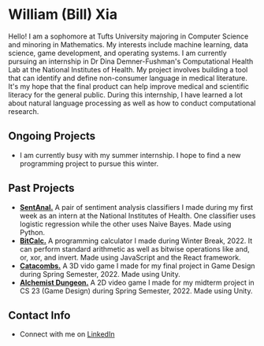 # William (Bill) Xia
Hello! I am a sophomore at Tufts University majoring in Computer Science and minoring in Mathematics. My interests include machine learning, data science, game development, and operating systems. I am currently pursuing an internship in Dr Dina Demner-Fushman's Computational Health Lab at the National Institutes of Health. My project involves building a tool that can identify and define non-consumer language in medical literature. It's my hope that the final product can help improve medical and scientific literacy for the general public. During this internship, I have learned a lot about natural language processing as well as how to conduct computational research. 


## Ongoing Projects
- I am currently busy with my summer internship. I hope to find a new programming project to pursue this winter. 

## Past Projects
- [**SentAnal.**](https://github.com/onionLad/SentimentAnalyzer) A pair of sentiment analysis classifiers I made during my first week as an intern at the National Institutes of Health. One classifier uses logistic regression while the other uses Naive Bayes. Made using Python.
- [**BitCalc.**](https://github.com/onionLad/BitCalc) A programming calculator I made during Winter Break, 2022. It can perform standard arithmetic as well as bitwise operations like and, or, xor, and invert. Made using JavaScript and the React framework.
- [**Catacombs.**](https://team-catacombs.itch.io/catacombs) A 3D vido game I made for my final project in Game Design during Spring Semester, 2022. Made using Unity.
- [**Alchemist Dungeon.**](https://alko08.itch.io/alchemists-dungeon) A 2D video game I made for my midterm project in CS 23 (Game Design) during Spring Semester, 2022. Made using Unity.

## Contact Info
- Connect with me on <a href="https://www.linkedin.com/in/william-xia-ab40b2218/">LinkedIn</a>
